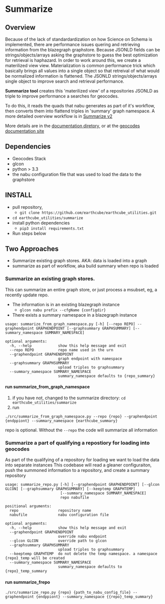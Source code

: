 # Summarize

## Overview
Because of the lack of standardardization on how Science on Schema is implemented, there are performance issues
quering and retrieving information from the blazegraph graphstore. Because JSONLD fields can be strings/objects/arrays
asking the graphstore to guess the best optimization for retrieval is haphazard.
In order to work around this, we create a materilized view view. Materialization is common performance trick
which basically brings all values into a single object so that retreival of what would be normalized
information is flattened.  The JSONLD strings/objects/arrays single object to improve search and retrieval performance. 

**Summarize tool** creates this 'materilized view' of a repositories JSONLD as triple to improve
performance a searches for geocodes. 

To do this, it reads the quads that nabu generates as part of it's workflow, then 
converts them into flattend triples in  'summary' graph namespace.
A more detailed overview workflow is in [Summarize v2](./v2_proposal.md)

More details are in the [documentation diretory](docs/), 
or at the [geocodes documentation site](https://earthcube.github.io/geocodes_documentation/)

## Dependencies
* Geocodes Stack
* glcon
* python > 3.3
* the nabu configuration file that was used to load the data to the graphstore

## INSTALL

* pull repository,
    * `git clone https://github.com/earthcube/earthcube_utilities.git`
* `cd earthcube_utilities/summarize`
* install python dependencies
    * `pip3 install requirements.txt`
* Run steps below

## Two Approaches
* Summarize existing graph stores. AKA: data is loaded into a graph
* summarize as part of workflow, aka build summary when repo is loaded

### Summarize an existing graph stores. 
This can  summarize an entire graph store, or just process a msubset, eg, a recently update repo.
* The information is in an existing blazegraph instance 
    * ` glcon nabu prefix --cfgName {configdir} ` 
* There exists a  summary namespace in a blazegraph instance

```text
usage: summarize_from_graph_namespace.py [-h] [--repo REPO] --graphendpoint GRAPHENDPOINT [--graphsummary GRAPHSUMMARY] [--summary_namespace SUMMARY_NAMESPACE]

optional arguments:
  -h, --help            show this help message and exit
  --repo REPO           repo name used in the urn
  --graphendpoint GRAPHENDPOINT
                        graph endpoint with namespace
  --graphsummary GRAPHSUMMARY
                        upload triples to graphsummary
  --summary_namespace SUMMARY_NAMESPACE
                        summary_namespace defaults to {repo_summary}

```
#### run summarize_from_graph_namespace
1. if you have not, changed to the summarize directory: `cd  earthcube_utilities/summarize`
2. run

```shell
./src/summarize_from_graph_namespace.py --repo {repo} --graphendpoint {endppiont} --summary_namespace {earthcube_summary}

```
repo is optional. Without the  `--repo` the code will summarize all information

### Summarize a part of qualifying a repostiory for loading into geocodes
As part of the qualifying of a repository for loading we want to load the data into separate instances
This codebase will read a gleaner configuraiton, push the summoned information to a repository, and create a
summary repository

```text
usage: summarize_repo.py [-h] [--graphendpoint GRAPHENDPOINT] [--glcon GLCON] [--graphsummary GRAPHSUMMARY] [--keeptemp GRAPHTEMP]
                         [--summary_namespace SUMMARY_NAMESPACE]
                         repo nabufile

positional arguments:
  repo                  repository name
  nabufile              nabu configuration file

optional arguments:
  -h, --help            show this help message and exit
  --graphendpoint GRAPHENDPOINT
                        override nabu endpoint
  --glcon GLCON         override path to glcon
  --graphsummary GRAPHSUMMARY
                        upload triples to graphsummary
  --keeptemp GRAPHTEMP  do not delete the temp namespace. a namespace {repo}_temp will be created
  --summary_namespace SUMMARY_NAMESPACE
                        summary_namespace defaults to {repo}_temp_summary

```

#### run summarize_frepo
```shell
./src/summarize_repo.py {repo} {path_to_nabu_config_file} --graphendpoint {endppiont} --summary_namespace {{repo}_temp_summary}

```
